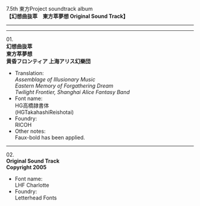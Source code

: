 7.5th 東方Project soundtrack album  
**【幻想曲抜萃　東方萃夢想 Original Sound Track】**

---  
---

01\.  
**幻想曲抜萃**  
**東方萃夢想**  
**黄昏フロンティア 上海アリス幻樂団**
  - Translation:  
*Assemblage of Illusionary Music*  
*Eastern Memory of Forgathering Dream*  
*Twilight Frontier, Shanghai Alice Fantasy Band*
  - Font name:  
HG高橋隷書体  
(HGTakahashiReishotai)
  - Foundry:  
RICOH
  - Other notes:  
Faux-bold has been applied.

---

02\.  
**Original Sound Track**  
**Copyright 2005**
  - Font name:  
LHF Charlotte
  - Foundry:  
Letterhead Fonts

